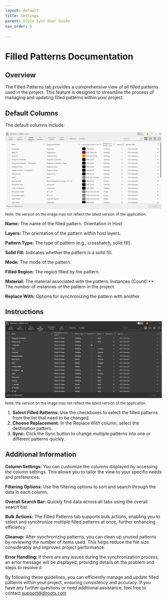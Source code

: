 ```yaml
---
layout: default
title: Settings
parent: Style Sync User Guide
nav_order: 6

---
```


# Filled Patterns Documentation

##  Overview

The Filled Patterns tab provides a comprehensive view of all filled patterns used in the project. This feature is designed to streamline the process of managing and updating filled patterns within your project.

##  Default Columns

The default columns include:

![DiStem Style Sync - Line Styles UI](../../../assets\images\StyleSync\DS_SS_FR_UI.png)  
<sub>Note: the version on the image may not reflect the latest version of the application.</sub>


**Name:** The name of the filled pattern.
Orientation in Host

**Layers:** The orientation of the pattern within host layers.

**Pattern Type:** The type of pattern (e.g., crosshatch, solid fill).

**Solid Fill:** Indicates whether the pattern is a solid fill.

**Mode:** The mode of the pattern.

**Filled Region:** The region filled by the pattern.

**Material:** The material associated with the pattern.
Instances (Count):** The number of instances of the pattern in the project.

**Replace With:** Options for synchronizing the pattern with another.

##  Instructions

![DiStem Style Sync - Sync Fill Patterns](../../../assets\images\StyleSync\DS_SS_FP_SyncFillPattern.gif)  
<sub>Note: the version on the image may not reflect the latest version of the application.</sub>


1. **Select Filled Patterns:** Use the checkboxes to select the filled patterns from the list that need to be changed.
2. **Choose Replacement:** In the Replace With column, select the destination pattern.
3. **Sync:** Click the Sync button to change multiple patterns into one or different patterns quickly.

##  Additional Information

**Column Settings:** You can customize the columns displayed by accessing the column settings. This allows you to tailor the view to your specific needs and preferences.

**Filtering Options:** Use the filtering options to sort and search through the data in each column.

**Overall Search Bar:** Quickly find data across all tabs using the overall search bar.

**Bulk Actions:** The Filled Patterns tab supports bulk actions, enabling you to select and synchronize multiple filled patterns at once, further enhancing efficiency.

**Cleanup:** After synchronizing patterns, you can clean up unused patterns by reviewing the number of items used. This helps reduce the file size considerably and improves project performance.

**Error Handling:** If there are any issues during the synchronization process, an error message will be displayed, providing details on the problem and steps to resolve it.

By following these guidelines, you can efficiently manage and update filled patterns within your project, ensuring consistency and accuracy. If you have any further questions or need additional assistance, feel free to contact support@diroots.com
